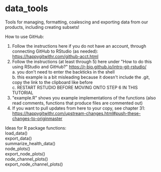 # data_tools
Tools for managing, formatting, coalescing and exporting data from our products, including creating subsets!

How to use GitHub:

1. Follow the instructions here if you do not have an account, through connecting GitHub to RStudio (as needed):  
https://happygitwithr.com/github-acct.html  
2. Follow the instructions (at least through 5) here under "How to do this using RStudio and GitHub?" https://r-bio.github.io/intro-git-rstudio/  
  a. you don't need to enter the backticks in the shell  
  b. this example is a bit misleading because it doesn't include the .git, copy the link to the clipboard like before  
  c. RESTART RSTUDIO BEFORE MOVING ONTO STEP 6 IN THIS TUTORIAL  
3. "example.R" shows you example implementations of the functions (also read comments, functions that produce files are commented out)  
4. If you want to pull updates from here to your copy, see chapter 31: https://happygitwithr.com/upstream-changes.html#push-these-changes-to-originmaster

Ideas for R package functions:  
load_data()  
export_data()  
summarize_health_data()  
node_plots()  
export_node_plots()  
node_channel_plots()  
export_node_channel_plots()
